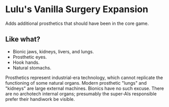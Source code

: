 # Lulu's Vanilla Surgery Expansion
 Adds additional prosthetics that should have been in the core game.

## Like what?
* Bionic jaws, kidneys, livers, and lungs.
* Prosthetic eyes.
* Hook hands.
* Natural stomachs. 

Prosthetics represent industrial-era technology, which cannot replicate the functioning of some natural organs. Modern prosthetic "lungs" and "kidneys" are large external machines. Bionics have no such excuse. There are no archotech internal organs; presumably the super-AIs responsible prefer their handiwork be visible.
